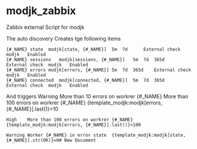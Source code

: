 # modjk_zabbix

Zabbix external Script for modjk

	
The auto discovery Creates tge following items


	{#_NAME} state	modjk[state, {#_NAME}]	5m	7d		External check	modjk	Enabled
	{#_NAME} sessions	modjk[sessions, {#_NAME}]	5m	7d	365d	External check	modjk	Enabled
	{#_NAME} errors	modjk[errors, {#_NAME}]	5m	7d	365d	External check	modjk	Enabled
	{#_NAME} connected	modjk[connected, {#_NAME}]	5m	7d	365d	External check	modjk	Enabled
  
  And triggers
    	Warning	More than 10 errors on workrer {#_NAME} More than 100 errors on workrer {#_NAME} {template_modjk:modjk[errors, {#_NAME}].last()}>10
  
	High	More than 100 errors on workrer {#_NAME}	{template_modjk:modjk[errors, {#_NAME}].last()}>100	
  
	Warning	Worker {#_NAME} in error state	{template_modjk:modjk[state, {#_NAME}].str(OK)}=0# New Document
  
